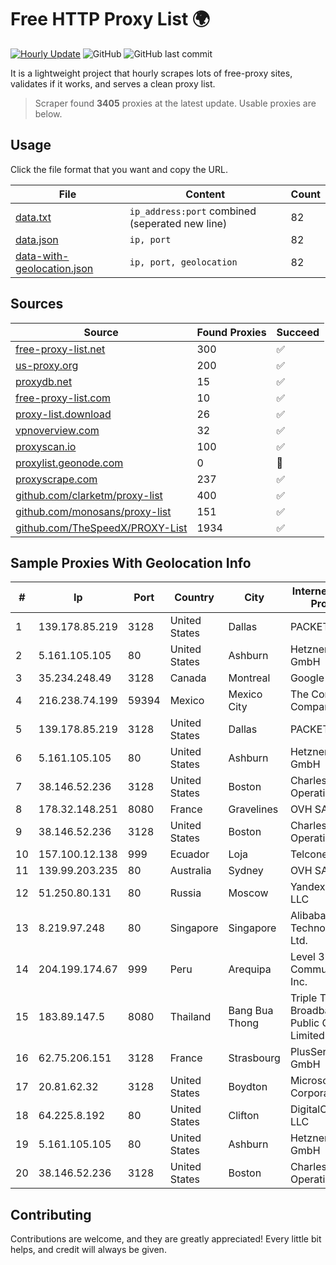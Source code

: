 
# Free HTTP Proxy List 🌍

[![Hourly Update](https://github.com/mertguvencli/http-proxy-list/actions/workflows/main.yml/badge.svg?branch=main)](https://github.com/mertguvencli/http-proxy-list/actions/workflows/main.yml)
![GitHub](https://img.shields.io/github/license/mertguvencli/http-proxy-list)
![GitHub last commit](https://img.shields.io/github/last-commit/mertguvencli/http-proxy-list)

It is a lightweight project that hourly scrapes lots of free-proxy sites, validates if it works, and serves a clean proxy list.


> Scraper found **3405** proxies at the latest update. Usable proxies are below.

## Usage

Click the file format that you want and copy the URL.


|File|Content|Count|
|----|-------|-----|
|[data.txt](https://raw.githubusercontent.com/mertguvencli/http-proxy-list/main/proxy-list/data.txt)|`ip_address:port` combined (seperated new line)|82|
|[data.json](https://raw.githubusercontent.com/mertguvencli/http-proxy-list/main/proxy-list/data.json)|`ip, port`|82|
|[data-with-geolocation.json](https://raw.githubusercontent.com/mertguvencli/http-proxy-list/main/proxy-list/data-with-geolocation.json)|`ip, port, geolocation`|82|

## Sources

|Source|Found Proxies|Succeed|
|------|-------------|-------|
|[free-proxy-list.net](https://free-proxy-list.net)|300|✅|
|[us-proxy.org](https://www.us-proxy.org)|200|✅|
|[proxydb.net](http://proxydb.net)|15|✅|
|[free-proxy-list.com](https://free-proxy-list.com/?page=&port=&type%5B%5D=http&type%5B%5D=https&up_time=0&search=Search)|10|✅|
|[proxy-list.download](https://www.proxy-list.download/HTTP)|26|✅|
|[vpnoverview.com](https://vpnoverview.com/privacy/anonymous-browsing/free-proxy-servers)|32|✅|
|[proxyscan.io](https://www.proxyscan.io)|100|✅|
|[proxylist.geonode.com](https://proxylist.geonode.com/api/proxy-list?limit=300&page=1&sort_by=lastChecked&sort_type=desc&protocols=http,https)|0|🚫|
|[proxyscrape.com](https://api.proxyscrape.com/v2/?request=displayproxies&protocol=http&timeout=10000&country=all&ssl=all&anonymity=all)|237|✅|
|[github.com/clarketm/proxy-list](https://raw.githubusercontent.com/clarketm/proxy-list/master/proxy-list-raw.txt)|400|✅|
|[github.com/monosans/proxy-list](https://raw.githubusercontent.com/monosans/proxy-list/main/proxies/http.txt)|151|✅|
|[github.com/TheSpeedX/PROXY-List](https://raw.githubusercontent.com/TheSpeedX/PROXY-List/master/http.txt)|1934|✅|


## Sample Proxies With Geolocation Info

|#|Ip|Port|Country|City|Internet Service Provider|
|-|--|----|-------|----|-------------------------|
|1|139.178.85.219|3128|United States|Dallas|PACKET-HOST|
|2|5.161.105.105|80|United States|Ashburn|Hetzner Online GmbH|
|3|35.234.248.49|3128|Canada|Montreal|Google LLC|
|4|216.238.74.199|59394|Mexico|Mexico City|The Constant Company|
|5|139.178.85.219|3128|United States|Dallas|PACKET-HOST|
|6|5.161.105.105|80|United States|Ashburn|Hetzner Online GmbH|
|7|38.146.52.236|3128|United States|Boston|Charles River Operation|
|8|178.32.148.251|8080|France|Gravelines|OVH SAS|
|9|38.146.52.236|3128|United States|Boston|Charles River Operation|
|10|157.100.12.138|999|Ecuador|Loja|Telconet S.A|
|11|139.99.203.235|80|Australia|Sydney|OVH SAS|
|12|51.250.80.131|80|Russia|Moscow|Yandex.Cloud LLC|
|13|8.219.97.248|80|Singapore|Singapore|Alibaba (US) Technology Co., Ltd.|
|14|204.199.174.67|999|Peru|Arequipa|Level 3 Communications, Inc.|
|15|183.89.147.5|8080|Thailand|Bang Bua Thong|Triple T Broadband Public Company Limited|
|16|62.75.206.151|3128|France|Strasbourg|PlusServer GmbH|
|17|20.81.62.32|3128|United States|Boydton|Microsoft Corporation|
|18|64.225.8.192|80|United States|Clifton|DigitalOcean, LLC|
|19|5.161.105.105|80|United States|Ashburn|Hetzner Online GmbH|
|20|38.146.52.236|3128|United States|Boston|Charles River Operation|



## Contributing

Contributions are welcome, and they are greatly appreciated! Every
little bit helps, and credit will always be given.


